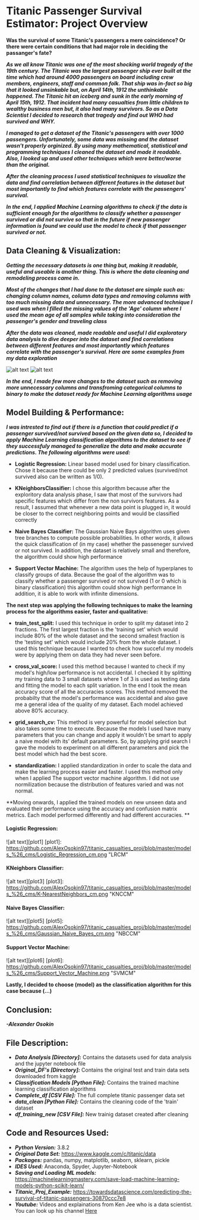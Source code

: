 # Titanic Passenger Survival Estimator: Project Overview #
**Was the survival of some Titanic's passengers a mere coincidence? Or there were certain conditions that had major role in deciding the passanger's fate?**

***As we all know Titanic was one of the most shocking world tragedy of the 19th century. The Titanic was the largest passenger ship ever built at the time which had around 4000 passengers on board including crew members, engineers, staff and common folk. That ship was in-fact so big that it looked unsinkable but, on April 14th, 1912 the unthinkable happened. The Titanic hit an iceberg and sunk in the early morning of April 15th, 1912. That incident had many casualties from little children to wealthy business men but, it also had many survivors. So as a Data Scientist I decided to research that tragedy and find out WHO had survived and WHY.***

***I managed to get a dataset of the Titanic's passengers with over 1000 passengers. Unfortunately, some data was missing and the dataset wasn't properly orginized. By using many mathematical, statistical and programming techniques I cleaned the dataset and made it readable. 
Also, I looked up and used other techniques which were better/worse than the original.***

***After the cleaning process I used statistical techniques to visualize the data and find correlation between different features in the dataset but most importantly to find which features correlate with the passengers' survival.***

***In the end, I applied Machine Learning algorithms to check if the data is sufficient enough for the algorithms to classify whether a passenger survived or did not survive so that in the future if new passenger information is found we could use the model to check if that passenger survived or not.***

## Data Cleaning & Visualization:
***Getting the necessary datasets is one thing but, making it readable, useful and useable is another thing. This is where the data cleaning and remodeling process came in.***

***Most of the changes that I had done to the dataset are simple such as: changing column names, column data types and removing columns with too much missing data and unnecessary. The more advanced technique I used was when I filled the missing values of the 'Age' column where I used the mean age of all samples while taking into consideration the passenger's gender and traveling class***

***After the data was cleaned, made readable and useful I did exploratory data analysis to dive deeper into the dataset and find correlations between different features and most importantly which features correlate with the passenger's survival. Here are some examples from my data exploration***

![alt text][plot2] ![alt text][plot4]

[plot2]: https://github.com/AlexOsokin97/titanic_casualties_proj/blob/master/Data_Analysis/MaleFemaleSurvived.png "MaleFemaleSurvived"
[plot4]: https://github.com/AlexOsokin97/titanic_casualties_proj/blob/master/Data_Analysis/fig.png "Survivals/Deaths in each gender "

***In the end, I made few more changes to the dataset such as removing more unnecessary columns and transfroming categorical columns to binary to make the dataset ready for Machine Learning algorithms usage***

## Model Building & Performance:
***I was intrested to find out if there is a function that could predict if a passenger survived/not survived based on the given data so, I decided to apply Machine Learning classification algorithms to the dataset to see if they successfuly managed to generalize the data and make accurate predictions. The following algorithms were used:***

* **Logistic Regression:** Linear based model used for binary classification. Chose it because there could be only 2 predicted values (survived/not survived also can be written as 1/0).

* **KNeighborsClassifier:** I chose this algorithm because after the exploritory data analysis phase, I saw that most of the survivors had specific features which differ from the non survivors features. As a result, I assumed that whenever a new data point is plugged in, it would be closer to the correct neighboring points and would be classified correctly

* **Naive Bayes Classifier:** The Gaussian Naive Bays algorithm uses given tree branches to compute possible probabilities. In other words, it allows the quick classification of (in my case) whether the passeneger survived or not survived. In addition, the dataset is relatively small and therefore, the algorithm could show high performance

* **Support Vector Machine:** The algorithm uses the help of hyperplanes to classify groups of data. Because the goal of the algorithm was to classify whether a passenger survived or not survived (1 or 0 which is binary classification) this algorithm could show high performance In addition, it is able to work with infinite dimensions.

**The next step was applying the following techniques to make the learning process for the algorithms easier, faster and qualitative:**

* **train_test_split:** I used this technique in order to split my dataset into 2 fractions. The first largest fraction is the 'training set' which would include 80% of the whole dataset and the second smallest fraction is the 'testing set' which would include 20% from the whole dataset. I used this technique because I wanted to check how succeful my models were by applying them on data they had never seen before.

* **cross_val_score:** I used this method because I wanted to check if my model's high/low performance is not accidental. I checked it by splitting my training data to 3 small datasets where 1 of 3 is used as testing data and fitting the model to each split variation. In the end I took the mean accuracy score of all the accuracies scores. This method removed the probabilty that the model's performance was accidental and also gave me a general idea of the quality of my dataset. Each model achieved above 80% accuracy.

* **grid_search_cv:** This method is very powerful for model selection but also takes some time to execute. Because the models I used have many parameters that you can change and apply it wouldn't be smart to apply a naive model with its' default parameters. So, by applying grid search I gave the models to experiment on all different parameters and pick the best model which had the best score.

* **standardization:** I applied standardization in order to scale the data and make the learning process easier and faster. I used this method only when I applied The support vector machine algorithm. I did not use normilization because the distribution of features varied and was not normal.

**Moving onwards, I applied the trained models on new unseen data and evaluated their performance using the accuracy and confusion matrix metrics. Each model performed differently and had different accuracies. **

#### Logistic Regression:
![alt text][plot1]
[plot1]: https://github.com/AlexOsokin97/titanic_casualties_proj/blob/master/models_%26_cms/Logistic_Regression_cm.png "LRCM"

#### KNeighbors Classifier:
![alt text][plot3]
[plot3]: https://github.com/AlexOsokin97/titanic_casualties_proj/blob/master/models_%26_cms/K-NearestNeighbors_cm.png "KNCCM"

#### Naive Bayes Classifier:
![alt text][plot5]
[plot5]: https://github.com/AlexOsokin97/titanic_casualties_proj/blob/master/models_%26_cms/Gaussian_Naive_Bayes_cm.png "NBCCM"

#### Support Vector Machine:
![alt text][plot6]
[plot6]: https://github.com/AlexOsokin97/titanic_casualties_proj/blob/master/models_%26_cms/Support_Vector_Machine.png "SVMCM"


**Lastly, I decided to choose (model) as the classification algorithm for this case because (...)**

## Conclusion:


***-Alexander Osokin***

## File Description:
* ***Data Analysis [Directory]:*** Contains the datasets used for data analysis and the jupyter notebook file
* ***Original_DF's [Directory]:*** Contains the original test and train data sets downloaded from kaggle
* ***Classification Models [Python File]:*** Contains the trained machine learning classification algorithms 
* ***Complete_df [CSV File]:*** The full complete titanic passenger data set
* ***data_clean [Python File]:*** Contains the cleaning code of the 'train' dataset
* ***df_training_new [CSV File]:*** New trainig dataset created after cleaning

## Code and Resources Used:
* ***Python Version:*** 3.8.2
* ***Original Data Set:*** <https://www.kaggle.com/c/titanic/data>
* ***Packages:*** pandas, numpy, matplotlib, seaborn, sklearn, pickle
* ***IDES Used:*** Anaconda, Spyder, Jupyter-Notebook
* ***Saving and Loading ML models:*** <https://machinelearningmastery.com/save-load-machine-learning-models-python-scikit-learn/>
* ***Titanic_Proj_Example:*** <https://towardsdatascience.com/predicting-the-survival-of-titanic-passengers-30870ccc7e8>
* ***Youtube:*** Videos and explainations from Ken Jee who is a data scientist. You can look up his channel [Here](https://www.youtube.com/channel/UCiT9RITQ9PW6BhXK0y2jaeg)
